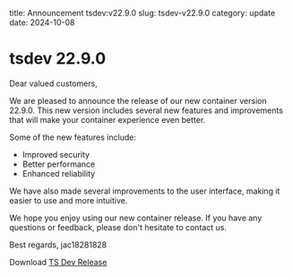 title: Announcement tsdev:v22.9.0
slug: tsdev-v22.9.0
category: update
date: 2024-10-08

# tsdev 22.9.0

Dear valued customers,

We are pleased to announce the release of our new container version 22.9.0. This new version includes several new features and improvements that will make your container experience even better.

Some of the new features include:

- Improved security
- Better performance
- Enhanced reliability

We have also made several improvements to the user interface, making it easier to use and more intuitive.

We hope you enjoy using our new container release. If you have any questions or feedback, please don't hesitate to contact us.

Best regards,
jac18281828

Download [TS Dev Release](https://github.com/jac18281828/tsdev/pkgs/container/tsdev/286103831?tag=v22.9.0)
